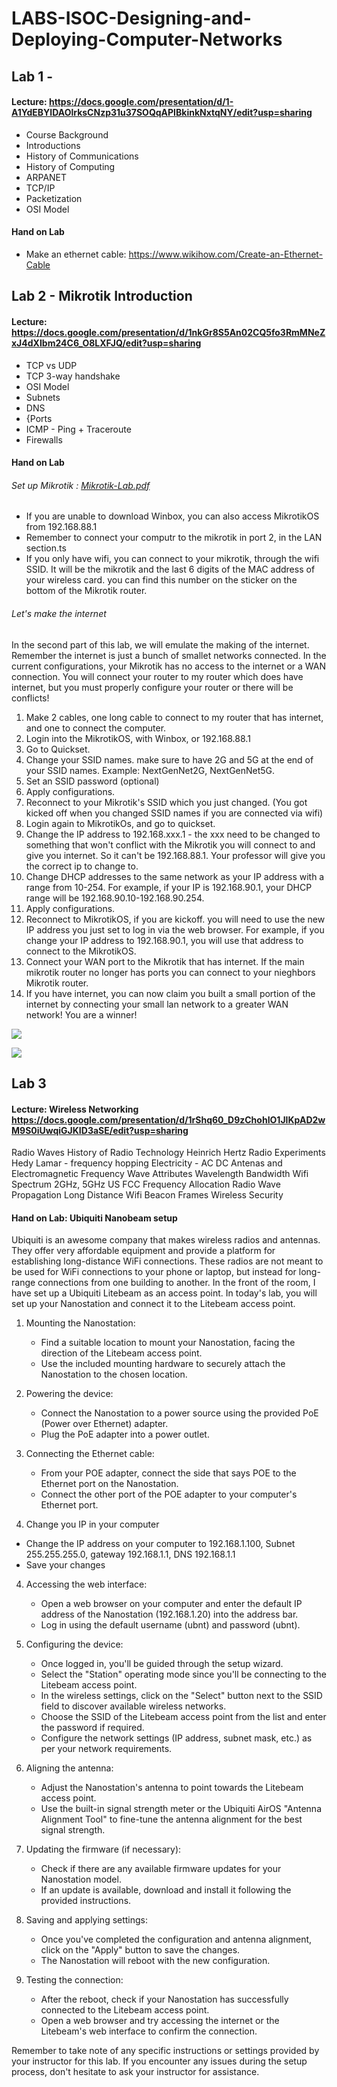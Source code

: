 # LABS-ISOC-Designing-and-Deploying-Computer-Networks

## Lab 1 - 
#### Lecture: https://docs.google.com/presentation/d/1-A1YdEBYIDAOlrksCNzp31u37SOQqAPIBkinkNxtqNY/edit?usp=sharing
- Course Background
- Introductions
- History of Communications
- History of Computing
- ARPANET
- TCP/IP
- Packetization
- OSI Model
  
#### Hand on Lab
- Make an ethernet cable: https://www.wikihow.com/Create-an-Ethernet-Cable

## Lab 2 - Mikrotik Introduction
#### Lecture: https://docs.google.com/presentation/d/1nkGr8S5An02CQ5fo3RmMNeZxJ4dXIbm24C6_O8LXFJQ/edit?usp=sharing
- TCP vs UDP
- TCP 3-way handshake
- OSI Model
- Subnets
- DNS
- {Ports
- ICMP - Ping + Traceroute
- Firewalls
  
#### Hand on Lab

###### Set up Mikrotik : [Mikrotik-Lab.pdf](https://github.com/ereedsanchez/LABS-ISOC-Designing-and-Deploying-Computer-Networks/blob/4184522375c9b43be018cce71dd053a62cf25804/ISOC-DDCN-LAB2-Mikrotik-setup.pdf)
- If you are unable to download Winbox, you can also access MikrotikOS from 192.168.88.1
- Remember to connect your computr to the mikrotik in port 2, in the LAN section.ts 
- If you only have wifi, you can connect to your mikrotik, through the wifi SSID.  It will be the mikrotik and the last 6 digits of the MAC address of your wireless card. you can find this number on the sticker on the bottom of the Mikrotik router.

###### Let's make the internet
In the second part of this lab, we will emulate the making of the internet. Remember the internet is just a bunch of smallet networks connected. In the current configurations, your Mikrotik has no access to the internet or a WAN connection. You will connect your router to my router which does have internet, but you must properly configure your router or there will be conflicts!

1. Make 2 cables, one long cable to connect to my router that has internet, and one to connect the computer.
2. Login into the MikrotikOS, with Winbox, or 192.168.88.1
3. Go to Quickset.
4. Change your SSID names. make sure to have 2G and 5G at the end of your SSID names. Example: NextGenNet2G, NextGenNet5G.
5. Set an SSID password (optional)
6. Apply configurations.
7. Reconnect to your Mikrotik's SSID which you just changed.  (You got kicked off when you changed SSID names if you are connected via wifi)
8. Login again to MikrotikOs, and go to quickset.
9. Change the IP address to 192.168.xxx.1 - the xxx need to be changed to something that won't conflict with the Mikrotik you will connect to and give you internet. So it can't be 192.168.88.1.  Your professor will give you the correct ip to change to.
10. Change DHCP addresses to the same network as your IP address with a range from 10-254.  For example, if your IP is 192.168.90.1, your DHCP range will be 192.168.90.10-192.168.90.254.
11. Apply configurations.
12. Reconnect to MikrotikOS, if you are kickoff.  you will need to use the new IP address you just set to log in via the web browser. For example, if you change your IP address to 192.168.90.1, you will use that address to connect to the MikrotikOS.
13. Connect your WAN port to the Mikrotik that has internet.  If the main mikrotik router no longer has ports you can connect to your nieghbors Mikrotik router.
14. If you have internet, you can now claim you built a small portion of the internet by connecting your small lan network to a greater WAN network!  You are a winner!

[<img src="images/Mikro1.png">](https://github.com/ereedsanchez/LABS-ISOC-Designing-and-Deploying-Computer-Networks/blob/main/images/Mikro1.png)

[<img src="images/mikro2.png">](https://github.com/ereedsanchez/LABS-ISOC-Designing-and-Deploying-Computer-Networks/blob/main/images/mikro2.png)


## Lab 3
#### Lecture: Wireless Networking https://docs.google.com/presentation/d/1rShq60_D9zChohIO1JIKpAD2wM9S0iUwqiGJKID3aSE/edit?usp=sharing
Radio Waves
History of Radio Technology 
Heinrich Hertz Radio Experiments
Hedy Lamar - frequency hopping 
Electricity - AC DC
Antenas and Electromagnetic Frequency
Wave Attributes
Wavelength
Bandwidth
Wifi Spectrum 2GHz, 5GHz
US FCC Frequency Allocation
Radio Wave Propagation 
Long Distance Wifi
Beacon Frames
Wireless Security 

#### Hand on Lab: Ubiquiti Nanobeam setup

Ubiquiti is an awesome company that makes wireless radios and antennas. They offer very affordable equipment and provide a platform for establishing long-distance WiFi connections. These radios are not meant to be used for WiFi connections to your phone or laptop, but instead for long-range connections from one building to another. In the front of the room, I have set up a Ubiquiti Litebeam as an access point. In today's lab, you will set up your Nanostation and connect it to the Litebeam access point.

1. Mounting the Nanostation:
   - Find a suitable location to mount your Nanostation, facing the direction of the Litebeam access point.
   - Use the included mounting hardware to securely attach the Nanostation to the chosen location.

2. Powering the device:
   - Connect the Nanostation to a power source using the provided PoE (Power over Ethernet) adapter.
   - Plug the PoE adapter into a power outlet.

3. Connecting the Ethernet cable:
   - From your POE adapter, connect the side that says POE to the Ethernet port on the Nanostation.
   - Connect the other port of the POE adapter to your computer's Ethernet port.

4. Change you IP in your computer
- Change the IP address on your computer to 192.168.1.100, Subnet 255.255.255.0, gateway 192.168.1.1, DNS 192.168.1.1
- Save your changes

4. Accessing the web interface:
   - Open a web browser on your computer and enter the default IP address of the Nanostation (192.168.1.20) into the address bar.
   - Log in using the default username (ubnt) and password (ubnt).

5. Configuring the device:
   - Once logged in, you'll be guided through the setup wizard.
   - Select the "Station" operating mode since you'll be connecting to the Litebeam access point.
   - In the wireless settings, click on the "Select" button next to the SSID field to discover available wireless networks.
   - Choose the SSID of the Litebeam access point from the list and enter the password if required.
   - Configure the network settings (IP address, subnet mask, etc.) as per your network requirements.

6. Aligning the antenna:
   - Adjust the Nanostation's antenna to point towards the Litebeam access point.
   - Use the built-in signal strength meter or the Ubiquiti AirOS "Antenna Alignment Tool" to fine-tune the antenna alignment for the best signal strength.

7. Updating the firmware (if necessary):
   - Check if there are any available firmware updates for your Nanostation model.
   - If an update is available, download and install it following the provided instructions.

8. Saving and applying settings:
   - Once you've completed the configuration and antenna alignment, click on the "Apply" button to save the changes.
   - The Nanostation will reboot with the new configuration.

9. Testing the connection:
   - After the reboot, check if your Nanostation has successfully connected to the Litebeam access point.
   - Open a web browser and try accessing the internet or the Litebeam's web interface to confirm the connection.

Remember to take note of any specific instructions or settings provided by your instructor for this lab. If you encounter any issues during the setup process, don't hesitate to ask your instructor for assistance.

